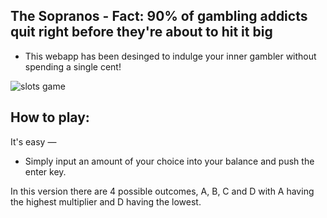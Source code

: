 ## The Sopranos - Fact: 90% of gambling addicts quit right before they're about to hit it big

* This webapp has been desinged to indulge your inner gambler without spending a single cent!

![slots game](https://user-images.githubusercontent.com/105204182/233223214-360da845-d4dd-4da6-a5c2-00f4875c52ed.png)

## How to play:

It's easy —
* Simply input an amount of your choice into your balance and push the enter key. 

In this version there are 4 possible outcomes, A, B, C and D with A having the highest multiplier and D having the lowest.






